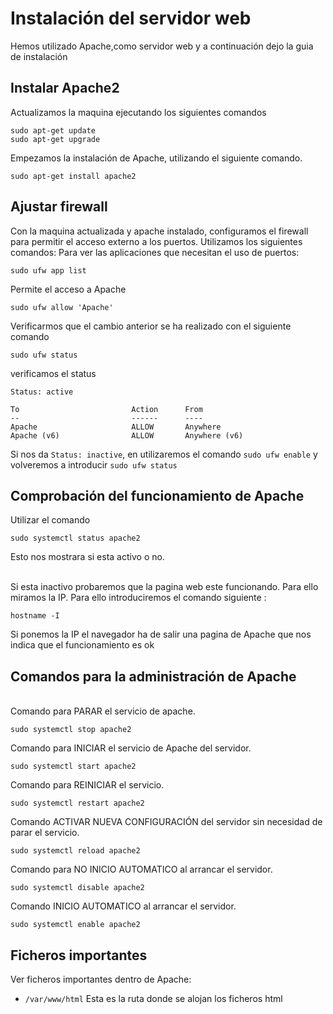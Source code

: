 # Instalación del servidor web
Hemos utilizado Apache,como servidor web y a continuación dejo la guia de instalación 
## Instalar Apache2
Actualizamos la maquina ejecutando los siguientes comandos
<pre><code>sudo apt-get update
sudo apt-get upgrade</code></pre>
Empezamos la instalación de Apache, utilizando el siguiente comando.
<pre><code>sudo apt-get install apache2</code></pre>
## Ajustar firewall
Con la maquina actualizada y apache instalado,  configuramos el firewall para permitir el acceso externo a los puertos. Utilizamos los siguientes comandos:
Para ver las aplicaciones que necesitan el uso de puertos:
<pre><code>sudo ufw app list</code></pre>
Permite  el acceso a Apache
<pre><code>sudo ufw allow 'Apache'</code></pre>
Verificarmos que el cambio anterior se ha realizado con el siguiente comando
<pre><code>sudo ufw status</code></pre>
verificamos el status 
<pre><code>Status: active

To                         Action      From
--                         ------      ----
Apache                     ALLOW       Anywhere                  
Apache (v6)                ALLOW       Anywhere (v6)             
</code></pre>
Si nos da  `Status: inactive`, en  utilizaremos el comando `sudo ufw enable` y volveremos a introducir `sudo ufw status`
## Comprobación del funcionamiento de Apache
Utilizar el comando 
<pre><code>sudo systemctl status apache2</code></pre>
Esto nos mostrara si esta activo  o no.

<br>Si esta inactivo probaremos que la pagina web este funcionando.
Para ello miramos la IP.
Para ello  introduciremos el comando siguiente :
<pre><code>hostname -I</code></pre>
Si ponemos la IP el navegador ha de salir una pagina de Apache que nos indica que el funcionamiento es ok
## Comandos para la administración de Apache
<br>Comando para PARAR el servicio de apache.
<pre><code>sudo systemctl stop apache2</code></pre>
Comando para INICIAR el servicio de Apache del servidor.
<pre><code>sudo systemctl start apache2</code></pre>
Comando para REINICIAR el servicio.
<pre><code>sudo systemctl restart apache2</code></pre>
Comando ACTIVAR NUEVA CONFIGURACIÓN del servidor sin necesidad de parar el servicio.
<pre><code>sudo systemctl reload apache2</code></pre>
Comando para NO INICIO AUTOMATICO al arrancar el servidor.
<pre><code>sudo systemctl disable apache2</code></pre>
Comando INICIO AUTOMATICO al arrancar el servidor.
<pre><code>sudo systemctl enable apache2</code></pre>
## Ficheros importantes
Ver ficheros importantes dentro de Apache:
- `/var/www/html` 
Esta es la ruta donde se alojan los ficheros html
